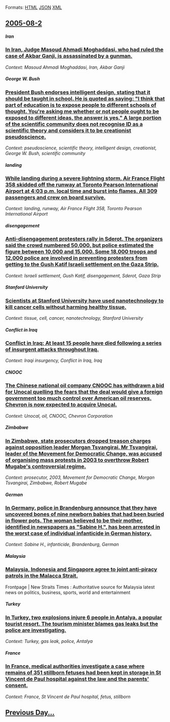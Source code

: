 
Formats: [HTML](2005/08/2/index.html)  [JSON](2005/08/2/index.json)  [XML](2005/08/2/index.xml)  

## [2005-08-2](/news/2005/08/2/index.md)

##### Iran
### [ In Iran, Judge Masoud Ahmadi Moghaddasi, who had ruled the case of Akbar Ganji, is assassinated by a gunman. ](/news/2005/08/2/in-iran-judge-masoud-ahmadi-moghaddasi-who-had-ruled-the-case-of-akbar-ganji-is-assassinated-by-a-gunman.md)
_Context: Masoud Ahmadi Moghaddasi, Iran, Akbar Ganji_

##### George W. Bush
### [ President Bush endorses intelligent design, stating that it should be taught in school. He is quoted as saying: "I think that part of education is to expose people to different schools of thought. You're asking me whether or not people ought to be exposed to different ideas, the answer is yes." A large portion of the scientific community does not recognise ID as a scientific theory and considers it to be creationist pseudoscience.](/news/2005/08/2/president-bush-endorses-intelligent-design-stating-that-it-should-be-taught-in-school-he-is-quoted-as-saying-i-think-that-part-of-educa.md)
_Context: pseudoscience, scientific theory, intelligent design, creationist, George W. Bush, scientific community_

##### landing
### [ While landing during a severe lightning storm, Air France Flight 358 skidded off the runway at Toronto Pearson International Airport at 4:03 p.m. local time and burst into flames. All 309 passengers and crew on board survive. ](/news/2005/08/2/while-landing-during-a-severe-lightning-storm-air-france-flight-358-skidded-off-the-runway-at-toronto-pearson-international-airport-at-4-0.md)
_Context: landing, runway, Air France Flight 358, Toronto Pearson International Airport_

##### disengagement
### [ Anti-disengagement protesters rally in Sderot. The organizers said the crowd numbered 50,000, but police estimated the figure between 10,000 and 15,000. Some 18,000 troops and 12,000 police are involved in preventing protesters from getting to the Gush Katif Israeli settlement on the Gaza Strip. ](/news/2005/08/2/anti-disengagement-protesters-rally-in-sderot-the-organizers-said-the-crowd-numbered-50-000-but-police-estimated-the-figure-between-10-00.md)
_Context: Israeli settlement, Gush Katif, disengagement, Sderot, Gaza Strip_

##### Stanford University
### [ Scientists at Stanford University have used nanotechnology to kill cancer cells without harming healthy tissue. ](/news/2005/08/2/scientists-at-stanford-university-have-used-nanotechnology-to-kill-cancer-cells-without-harming-healthy-tissue.md)
_Context: tissue, cell, cancer, nanotechnology, Stanford University_

##### Conflict in Iraq
### [ Conflict in Iraq: At least 15 people have died following a series of insurgent attacks throughout Iraq. ](/news/2005/08/2/conflict-in-iraq-at-least-15-people-have-died-following-a-series-of-insurgent-attacks-throughout-iraq.md)
_Context: Iraqi insurgency, Conflict in Iraq, Iraq_

##### CNOOC
### [ The Chinese national oil company CNOOC has withdrawn a bid for Unocal quelling the fears that the deal would give a foreign government too much control over American oil reserves. Chevron is now expected to acquire Unocal. ](/news/2005/08/2/the-chinese-national-oil-company-cnooc-has-withdrawn-a-bid-for-unocal-quelling-the-fears-that-the-deal-would-give-a-foreign-government-too.md)
_Context: Unocal, oil, CNOOC, Chevron Corporation_

##### Zimbabwe
### [ In Zimbabwe, state prosecutors dropped treason charges against opposition leader Morgan Tsvangirai. Mr Tsvangirai, leader of the Movement for Democratic Change, was accused of organising mass protests in 2003 to overthrow Robert Mugabe's controversial regime. ](/news/2005/08/2/in-zimbabwe-state-prosecutors-dropped-treason-charges-against-opposition-leader-morgan-tsvangirai-mr-tsvangirai-leader-of-the-movement-f.md)
_Context: prosecutor, 2003, Movement for Democratic Change, Morgan Tsvangirai, Zimbabwe, Robert Mugabe_

##### German
### [ In Germany, police in Brandenburg announce that they have uncovered bones of nine newborn babies that had been buried in flower pots. The woman believed to be their mother, identified in newspapers as "Sabine H.", has been arrested in the worst case of individual infanticide in German history. ](/news/2005/08/2/in-germany-police-in-brandenburg-announce-that-they-have-uncovered-bones-of-nine-newborn-babies-that-had-been-buried-in-flower-pots-the-w.md)
_Context: Sabine H., infanticide, Brandenburg, German_

##### Malaysia
### [ Malaysia, Indonesia and Singapore agree to joint anti-piracy patrols in the Malacca Strait. ](/news/2005/08/2/malaysia-indonesia-and-singapore-agree-to-joint-anti-piracy-patrols-in-the-malacca-strait.md)
Frontpage | New Straits Times : Authoritative source for Malaysia latest news on politics, business, sports, world and entertainment

##### Turkey
### [ In Turkey, two explosions injure 6 people in Antalya, a popular tourist resort. The tourism minister blames gas leaks but the police are investigating. ](/news/2005/08/2/in-turkey-two-explosions-injure-6-people-in-antalya-a-popular-tourist-resort-the-tourism-minister-blames-gas-leaks-but-the-police-are-in.md)
_Context: Turkey, gas leak, police, Antalya_

##### France
### [ In France, medical authorities investigate a case where remains of 351 stillborn fetuses had been kept in storage in St Vincent de Paul hospital against the law and the parents' consent. ](/news/2005/08/2/in-france-medical-authorities-investigate-a-case-where-remains-of-351-stillborn-fetuses-had-been-kept-in-storage-in-st-vincent-de-paul-hos.md)
_Context: France, St Vincent de Paul hospital, fetus, stillborn_

## [Previous Day...](/news/2005/08/1/index.md)

